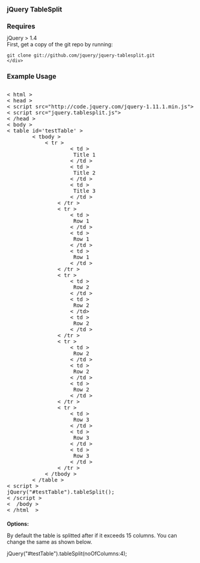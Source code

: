  <html>
 <head>
 <style>
 h1{
 font-size: 1.25em;
 font-weight: bold;
 }
 h2{
 font-size: 1.0em;
 font-weight: bold;
 }
 </style>
 </head>
 <body>
<h1> jQuery TableSplit </h1>
<div>
 <h1>Requires</h1>
 jQuery > 1.4
 </div>
 <div>
  First, get a copy of the git repo by running:

    git clone git://github.com/jquery/jquery-tablesplit.git
    </div>
  <h1> Example Usage </h1>
 <pre> 
< html >
< head >
< script src="http://code.jquery.com/jquery-1.11.1.min.js"></script >
< script src="jquery.tablesplit.js"></script >
< /head >
< body >
< table id='testTable' >
		< tbody >
			< tr > 
					< td >
					 Title 1
					< /td >
					< td >
					 Title 2
					< /td >
					< td >
					 Title 3
					< /td >
				< /tr >
				< tr >
					< td >
					 Row 1
					< /td >
					< td >
					 Row 1
					< /td >
					< td >
					 Row 1
				 	< /td >
				< /tr >
				< tr >
					< td >
					 Row 2
					< /td >
					< td >
					 Row 2
					< /td>
					< td >
					 Row 2
					< /td >
				< /tr >
				< tr >
					< td >
					 Row 2
					< /td >
					< td >
					 Row 2
					< /td >
					< td >
					 Row 2
					< /td >
				< /tr >
				< tr >
					< td >
					 Row 3
					< /td >
					< td >
					 Row 3
					< /td >
					< td >
					 Row 3
					< /td >
				< /tr >
			< /tbody >
		< /table >
< script >
jQuery("#testTable").tableSplit();
< /script >
<  /body >
< /html  >
</pre>
<h2>Options:</h2>

By default the table is splitted after if it exceeds 15 columns. You can change the same as shown below.

jQuery("#testTable").tableSplit(noOfColumns:4);
</body>
</html>
